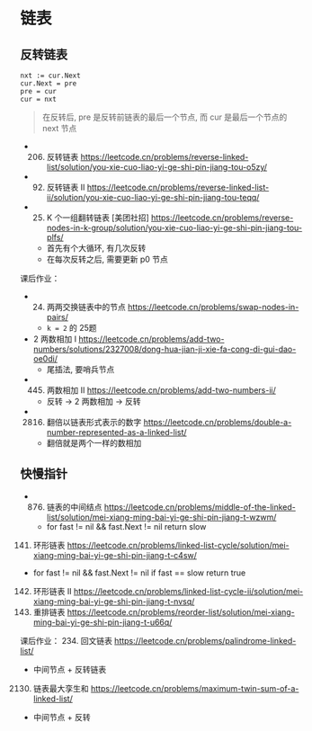 # 链表

## 反转链表
```
nxt := cur.Next
cur.Next = pre
pre = cur
cur = nxt
```
> 在反转后, pre 是反转前链表的最后一个节点, 而 cur 是最后一个节点的 next 节点


- 206. 反转链表 https://leetcode.cn/problems/reverse-linked-list/solution/you-xie-cuo-liao-yi-ge-shi-pin-jiang-tou-o5zy/
- 92. 反转链表 II https://leetcode.cn/problems/reverse-linked-list-ii/solution/you-xie-cuo-liao-yi-ge-shi-pin-jiang-tou-teqq/
- 25. K 个一组翻转链表 [美团社招] https://leetcode.cn/problems/reverse-nodes-in-k-group/solution/you-xie-cuo-liao-yi-ge-shi-pin-jiang-tou-plfs/
  - 首先有个大循环, 有几次反转
  - 在每次反转之后, 需要更新 p0 节点

课后作业：
- 24. 两两交换链表中的节点 https://leetcode.cn/problems/swap-nodes-in-pairs/
  - `k = 2` 的 25题
- 2 两数相加 I https://leetcode.cn/problems/add-two-numbers/solutions/2327008/dong-hua-jian-ji-xie-fa-cong-di-gui-dao-oe0di/
  - 尾插法, 要哨兵节点
- 445. 两数相加 II https://leetcode.cn/problems/add-two-numbers-ii/
  - 反转 -> 2 两数相加 -> 反转
- 2816. 翻倍以链表形式表示的数字 https://leetcode.cn/problems/double-a-number-represented-as-a-linked-list/
  - 翻倍就是两个一样的数相加

## 快慢指针

- 876. 链表的中间结点 https://leetcode.cn/problems/middle-of-the-linked-list/solution/mei-xiang-ming-bai-yi-ge-shi-pin-jiang-t-wzwm/
  - for fast != nil && fast.Next != nil  return slow
141. 环形链表 https://leetcode.cn/problems/linked-list-cycle/solution/mei-xiang-ming-bai-yi-ge-shi-pin-jiang-t-c4sw/
  - for fast != nil && fast.Next != nil    if fast == slow  return true
142. 环形链表 II https://leetcode.cn/problems/linked-list-cycle-ii/solution/mei-xiang-ming-bai-yi-ge-shi-pin-jiang-t-nvsq/
143. 重排链表 https://leetcode.cn/problems/reorder-list/solution/mei-xiang-ming-bai-yi-ge-shi-pin-jiang-t-u66q/

课后作业：
234. 回文链表 https://leetcode.cn/problems/palindrome-linked-list/
  - 中间节点 + 反转链表
2130. 链表最大孪生和 https://leetcode.cn/problems/maximum-twin-sum-of-a-linked-list/
  - 中间节点 + 反转